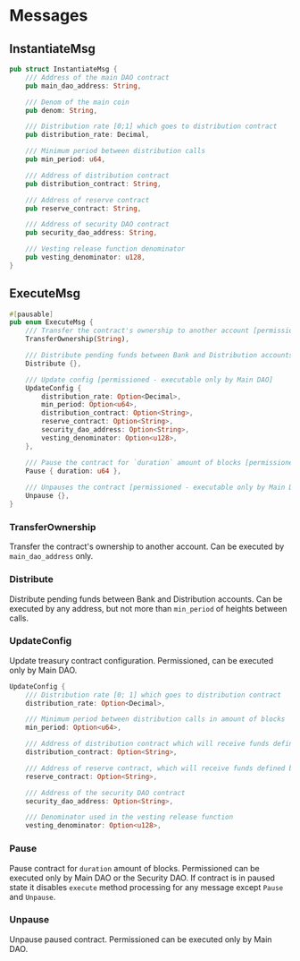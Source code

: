 # Messages

## InstantiateMsg
```rust
pub struct InstantiateMsg {
    /// Address of the main DAO contract
    pub main_dao_address: String,

    /// Denom of the main coin
    pub denom: String,

    /// Distribution rate [0;1] which goes to distribution contract
    pub distribution_rate: Decimal,

    /// Minimum period between distribution calls
    pub min_period: u64,

    /// Address of distribution contract
    pub distribution_contract: String,

    /// Address of reserve contract
    pub reserve_contract: String,

    /// Address of security DAO contract
    pub security_dao_address: String,

    /// Vesting release function denominator
    pub vesting_denominator: u128,
}
```

## ExecuteMsg
```rust
#[pausable]
pub enum ExecuteMsg {
    /// Transfer the contract's ownership to another account [permissioned - executable only by Main DAO]
    TransferOwnership(String),

    /// Distribute pending funds between Bank and Distribution accounts [permissionless]
    Distribute {},

    /// Update config [permissioned - executable only by Main DAO]
    UpdateConfig {
        distribution_rate: Option<Decimal>,
        min_period: Option<u64>,
        distribution_contract: Option<String>,
        reserve_contract: Option<String>,
        security_dao_address: Option<String>,
        vesting_denominator: Option<u128>,
    },

    /// Pause the contract for `duration` amount of blocks [permissioned - executable only by Main DAO or the Security DAO]
    Pause { duration: u64 },
    
    /// Unpauses the contract [permissioned - executable only by Main DAO]
    Unpause {},
}
```

### TransferOwnership 

Transfer the contract's ownership to another account. Can be executed by `main_dao_address` only.


### Distribute

Distribute pending funds between Bank and Distribution accounts. Can be executed by any address, but not more than `min_period` of heights between calls.

### UpdateConfig

Update treasury contract configuration. Permissioned, can be executed only by Main DAO.

```rust
UpdateConfig {
    /// Distribution rate [0; 1] which goes to distribution contract
    distribution_rate: Option<Decimal>,

    /// Minimum period between distribution calls in amount of blocks
    min_period: Option<u64>,

    /// Address of distribution contract which will receive funds defined by distribution_rate %
    distribution_contract: Option<String>,

    /// Address of reserve contract, which will receive funds defined by 100-distribution_rate %
    reserve_contract: Option<String>,

    /// Address of the security DAO contract
    security_dao_address: Option<String>,

    /// Denominator used in the vesting release function
    vesting_denominator: Option<u128>,
```

### Pause

Pause contract for `duration` amount of blocks. Permissioned can be executed only by Main DAO or the Security DAO. If contract is in paused state it disables `execute` method processing for any message except `Pause` and `Unpause`.

### Unpause

Unpause paused contract. Permissioned can be executed only by Main DAO.
